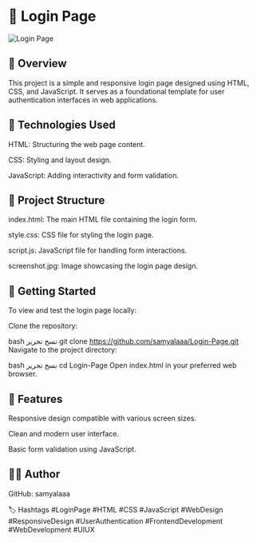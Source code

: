 # 🔐 Login Page
![Login Page](https://github.com/samyalaaa/Login-Page/tree/e8adac667630eff94ec603331364c61900881514)
## 📄 Overview
This project is a simple and responsive login page designed using HTML, CSS, and JavaScript. It serves as a foundational template for user authentication interfaces in web applications.

## 🧰 Technologies Used
HTML: Structuring the web page content.

CSS: Styling and layout design.

JavaScript: Adding interactivity and form validation.

## 📁 Project Structure
index.html: The main HTML file containing the login form.

style.css: CSS file for styling the login page.

script.js: JavaScript file for handling form interactions.

screenshot.jpg: Image showcasing the login page design.

## 🚀 Getting Started
To view and test the login page locally:

Clone the repository:

bash
نسخ
تحرير
git clone https://github.com/samyalaaa/Login-Page.git
Navigate to the project directory:

bash
نسخ
تحرير
cd Login-Page
Open index.html in your preferred web browser.

## 📌 Features
Responsive design compatible with various screen sizes.

Clean and modern user interface.

Basic form validation using JavaScript.

## 👨‍💻 Author
GitHub: samyalaaa

🏷️ Hashtags
#LoginPage #HTML #CSS #JavaScript #WebDesign #ResponsiveDesign #UserAuthentication #FrontendDevelopment #WebDevelopment #UIUX
